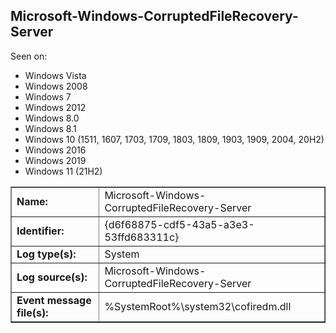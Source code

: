 ## Microsoft-Windows-CorruptedFileRecovery-Server

Seen on:
* Windows Vista
* Windows 2008
* Windows 7
* Windows 2012
* Windows 8.0
* Windows 8.1
* Windows 10 (1511, 1607, 1703, 1709, 1803, 1809, 1903, 1909, 2004, 20H2)
* Windows 2016
* Windows 2019
* Windows 11 (21H2)

<table border="1" class="docutils">
  <tbody>
    <tr>
      <td><b>Name:</b></td>
      <td>Microsoft-Windows-CorruptedFileRecovery-Server</td>
    </tr>
    <tr>
      <td><b>Identifier:</b></td>
      <td>{d6f68875-cdf5-43a5-a3e3-53ffd683311c}</td>
    </tr>
    <tr>
      <td><b>Log type(s):</b></td>
      <td>System</td>
    </tr>
    <tr>
      <td><b>Log source(s):</b></td>
      <td>Microsoft-Windows-CorruptedFileRecovery-Server</td>
    </tr>
    <tr>
      <td><b>Event message file(s):</b></td>
      <td>%SystemRoot%\system32\cofiredm.dll</td>
    </tr>
  </tbody>
</table>

&nbsp;

